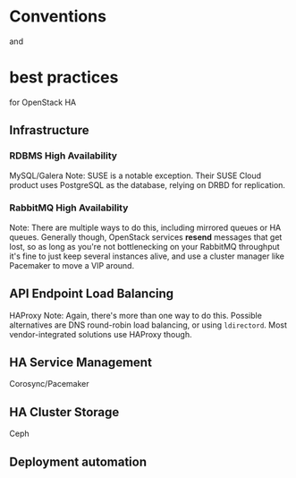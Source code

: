 # Conventions
and
# best practices
for OpenStack HA


## Infrastructure


### RDBMS High Availability
MySQL/Galera
Note: SUSE is a notable exception. Their SUSE Cloud product uses
PostgreSQL as the database, relying on DRBD for replication.


### RabbitMQ High Availability
Note: There are multiple ways to do this, including mirrored queues or
HA queues. Generally though, OpenStack services **resend** messages
that get lost, so as long as you're not bottlenecking on your RabbitMQ
throughput it's fine to just keep several instances alive, and use a
cluster manager like Pacemaker to move a VIP around.


## API Endpoint Load Balancing
HAProxy
Note: Again, there's more than one way to do this. Possible
alternatives are DNS round-robin load balancing, or using
`ldirectord`. Most vendor-integrated solutions use HAProxy though.


## HA Service Management
Corosync/Pacemaker


## HA Cluster Storage
Ceph


## Deployment automation
